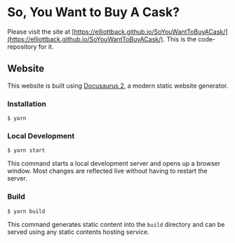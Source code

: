 # So, You Want to Buy A Cask?

Please visit the site at [https://elliottback.github.io/SoYouWantToBuyACask/](https://elliottback.github.io/SoYouWantToBuyACask/).  This is the code-repository for it.

## Website

This website is built using [Docusaurus 2](https://docusaurus.io/), a modern static website generator.

### Installation

```
$ yarn
```

### Local Development

```
$ yarn start
```

This command starts a local development server and opens up a browser window. Most changes are reflected live without having to restart the server.

### Build

```
$ yarn build
```

This command generates static content into the `build` directory and can be served using any static contents hosting service.
